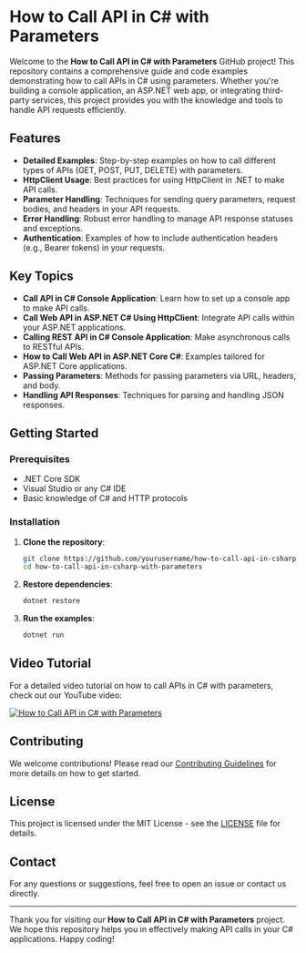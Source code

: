 # How to Call API in C# with Parameters

Welcome to the **How to Call API in C# with Parameters** GitHub project! This repository contains a comprehensive guide and code examples demonstrating how to call APIs in C# using parameters. Whether you're building a console application, an ASP.NET web app, or integrating third-party services, this project provides you with the knowledge and tools to handle API requests efficiently.

## Features

- **Detailed Examples**: Step-by-step examples on how to call different types of APIs (GET, POST, PUT, DELETE) with parameters.
- **HttpClient Usage**: Best practices for using HttpClient in .NET to make API calls.
- **Parameter Handling**: Techniques for sending query parameters, request bodies, and headers in your API requests.
- **Error Handling**: Robust error handling to manage API response statuses and exceptions.
- **Authentication**: Examples of how to include authentication headers (e.g., Bearer tokens) in your requests.

## Key Topics

- **Call API in C# Console Application**: Learn how to set up a console app to make API calls.
- **Call Web API in ASP.NET C# Using HttpClient**: Integrate API calls within your ASP.NET applications.
- **Calling REST API in C# Console Application**: Make asynchronous calls to RESTful APIs.
- **How to Call Web API in ASP.NET Core C#**: Examples tailored for ASP.NET Core applications.
- **Passing Parameters**: Methods for passing parameters via URL, headers, and body.
- **Handling API Responses**: Techniques for parsing and handling JSON responses.

## Getting Started

### Prerequisites

- .NET Core SDK
- Visual Studio or any C# IDE
- Basic knowledge of C# and HTTP protocols

### Installation

1. **Clone the repository**:
    ```sh
    git clone https://github.com/yourusername/how-to-call-api-in-csharp-with-parameters.git
    cd how-to-call-api-in-csharp-with-parameters
    ```

2. **Restore dependencies**:
    ```sh
    dotnet restore
    ```

3. **Run the examples**:
    ```sh
    dotnet run
    ```

## Video Tutorial

For a detailed video tutorial on how to call APIs in C# with parameters, check out our YouTube video:

[![How to Call API in C# with Parameters](https://img.youtube.com/vi/F2nECzjVLO0/0.jpg)](https://youtu.be/F2nECzjVLO0)

## Contributing

We welcome contributions! Please read our [Contributing Guidelines](CONTRIBUTING.md) for more details on how to get started.

## License

This project is licensed under the MIT License - see the [LICENSE](LICENSE) file for details.

## Contact

For any questions or suggestions, feel free to open an issue or contact us directly.

---

Thank you for visiting our **How to Call API in C# with Parameters** project. We hope this repository helps you in effectively making API calls in your C# applications. Happy coding!
